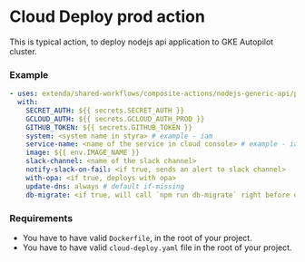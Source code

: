 # Cloud Deploy prod action

This is typical action, to deploy nodejs api application to GKE Autopilot cluster.

### Example

```yaml
- uses: extenda/shared-workflows/composite-actions/nodejs-generic-api/prod-deploy@master
  with:
    SECRET_AUTH: ${{ secrets.SECRET_AUTH }}
    GCLOUD_AUTH: ${{ secrets.GCLOUD_AUTH_PROD }}
    GITHUB_TOKEN: ${{ secrets.GITHUB_TOKEN }}
    system: <system name in styra> # example - iam
    service-name: <name of the service in cloud console> # example - iam-api
    image: ${{ env.IMAGE_NAME }}
    slack-channel: <name of the slack channel>
    notify-slack-on-fail: <if true, sends an alert to slack channel>
    with-opa: <if true, deploys with opa>
    update-dns: always # default if-missing
    db-migrate: <if true, will call `npm run db-migrate` right before deploying
```

### Requirements

- You have to have valid `Dockerfile`, in the root of your project.
- You have to have valid `cloud-deploy.yaml` file in the root of your project.
